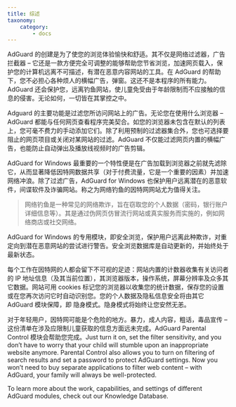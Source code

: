 ```yaml
---
title: 综述
taxonomy:
    category:
        - docs
---
```


AdGuard 的创建是为了使您的浏览体验愉快和舒适。其不仅是网络过滤器，广告拦截器 – 它还是一款方便完全可调整的能够帮助您节省浏览，加速网页载入，保护您的计算机远离不可描述，有潜在恶意内容网站的工具。在 AdGuard 的帮助下，您不必担心各种烦人的横幅广告，弹窗。这还不是本程序的所有能力。AdGuard 还会保护您，远离钓鱼网站，使儿童免受由于年龄限制而不应接触的信息的侵害。无论如何，一切皆在其掌控之中。

Adguard 的主要功能是过滤您所访问网站上的广告。无论您在使用什么浏览器 – AdGuard 都能与任何网页查看程序完美契合。如您的浏览器未包含在默认的列表上，您可毫不费力的手动添加它们。除了利用预制的过滤器集合外，您也可选择要阻止的网页项目或关闭对某网站的过滤。AdGuard 不仅能过滤网页内置的横幅广告，也能防止自动弹出及播放线视频时的广告剪辑。

AdGuard for Windows 最重要的一个特性便是在广告加载到浏览器之前就先滤除它，从而显著降低因特网数据共享（对于付费流量，它是一个重要的因素）并加速网络冲浪。除了过滤广告，AdGuard for Windows 也保护用户远离潜在的恶意软件，间谍软件及诈骗网站。称之为网络钓鱼的因特网网站尤为值得关注。

>网络钓鱼是一种常见的网络欺诈，旨在窃取您的个人数据（密码，银行账户详细信息等）。其是通过伪网页仿冒流行网站或真实服务而实施的，例如网络商店或社交网络。

AdGuard for Windows 的专用模块，即安全浏览，保护用户远离此种欺诈，对重定向到潜在恶意网站的尝试进行警告。安全浏览数据库是自动更新的，并始终处于最新状态。

每个工作在因特网的人都会留下不可视的足迹：网站内置的计数器收集有关访问者的 IP 地址信息（及其当前位置），其浏览器版本，操作系统，屏幕分辨率及众多其它数据。网站可用 cookies 标记您的浏览器以收集您的统计数据，保存您的设置或在您再次访问它时自动识别您。您的个人数据及隐私信息安全将由其它 AdGuard 模块保障，即 隐身模式。隐身模式将始终让您安然无恙。

对于年轻用户，因特网可能是个危险的地方。暴力，成人内容，粗话，毒品宣传 – 这份清单在涉及应限制儿童获取的信息方面远未完成。AdGuard Parental Control 模块会帮助您完成。Just turn it on, set the filter sensitivity, and you don’t have to worry that your child will stumble upon an inappropriate website anymore. Parental Control also allows you to turn on filtering of search results and set a password to protect AdGuard settings. Now you won’t need to buy separate applications to filter web content – with AdGuard, your family will always be well-protected.

To learn more about the work, capabilities, and settings of different AdGuard modules, check out our Knowledge Database.
